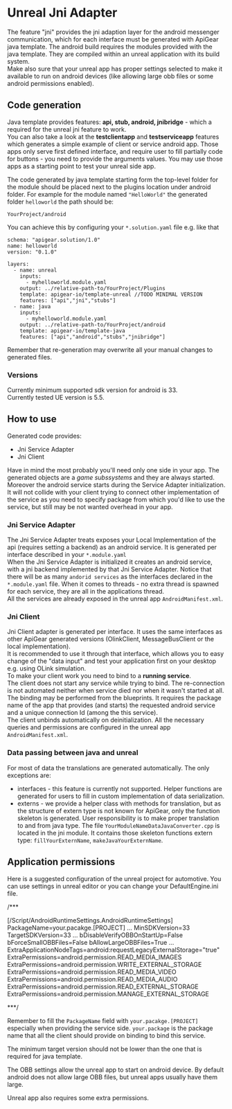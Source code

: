 # Unreal Jni Adapter

The feature "jni" provides the jni adaption layer for the android messenger communication, which for each interface must be generated with ApiGear java template.
The android build requires the modules provided with the java template. They are compiled within an unreal application with its build system. <br/> 
Make also sure that your unreal app has proper settings selected to make it available to run on android devices (like allowing large obb files or some android permissions enabled). 

## Code generation

Java template provides features:
**api, stub, android, jnibridge** - which a required for the unreal jni feature to work. <br>
You can also take a look at the **testclientapp** and **testserviceapp** features which generates a simple example of client or service android app. Those apps only serve first defined interface, and require user to fill partially code for buttons - you need to provide the arguments values. You may use those apps as a starting point to test your unreal side app.

The code generated by java template starting form the top-level folder for the module should be placed next to the plugins location under android folder.
For example for the module named `"HelloWorld"` the generated folder `helloworld` the path should be:
```
YourProject/android
```
You can achieve this by configuring your `*.solution.yaml` file e.g. like that

```
schema: "apigear.solution/1.0"
name: helloworld
version: "0.1.0"

layers:
  - name: unreal
    inputs:
      - myhelloworld.module.yaml
    output: ../relative-path-to/YourProject/Plugins
    template: apigear-io/template-unreal //TODO MINIMAL VERSION
    features: ["api","jni","stubs"]
  - name: java
    inputs:
      - myhelloworld.module.yaml
    output: ../relative-path-to/YourProject/android
    template: apigear-io/template-java
    features: ["api","android","stubs","jnibridge"]
```
Remember that re-generation may overwrite all your manual changes to generated files.

### Versions
Currently minimum supported sdk version for android is 33. <br>
Currently tested UE version is 5.5.

## How to use

Generated code provides:
* Jni Service Adapter
* Jni Client

Have in mind the most probably you'll need only one side in your app. The generated objects are a *game subssystems*  and they are always started. Moreover the android service starts during the Service Adapter initialization. It will not collide with your client trying to connect other implementation of the service as you need to specify package from which you'd like to use the service, but still may be not wanted overhead in your app.

### Jni Service Adapter

The Jni Service Adapter treats exposes your Local Implementation of the api (requires setting a backend) as an android service. It is generated per interface described in your `*.module.yaml` <br>
When the Jni Service Adapter is initialized it creates an android service, with a jni backend implemented by that Jni Service Adapter.
Notice that there will be as many `andorid services` as the interfaces declared in the `*.module.yaml` file. When it comes to threads - no extra thread is spawned for each service, they are all in the applications thread. <br>
All the services are already exposed in the unreal app `AndroidManifest.xml`. 

### Jni Client
Jni Client adapter is generated per interface. It uses the same interfaces as other ApiGear generated versions (OlinkClient, MessageBusClient or the local implementation).<br>
It is recommended to use it through that interface, which allows you to easy change of the "data input" and test your application first on your desktop e.g. using OLink simulation.<br>
To make your client work you need to bind to a **running service**. <br>
The client does not start any service while trying to bind. The re-connection is not automated neither when service died nor when it wasn't started at all.<br>
The binding may be performed from the blueprints. It requires the package name of the app that provides (and starts) the requested android service and a unique connection Id (among the this service).<br>
The client unbinds automatically on deinitialization.
All the necessary queries and permissions are configured in the unreal app` AndroidManifest.xml`.

### Data passing between java and unreal

For most of data the translations are generated automatically.
The only exceptions are:
- interfaces - this feature is currently not supported. Helper functions are generated for users to fill in custom implementation of data serialization.
- externs - we provide a helper class with methods for translation, but as the structure of extern type is not known for ApiGear, only the function skeleton is generated.
  User responsibility is to make proper translation to and from java type.
  The file `YourModuleNameDataJavaConverter.cpp` is located in the jni module. It contains those skeleton functions extern type:  `fillYourExternName`, `makeJavaYourExternName`.

## Application permissions

Here is a suggested configuration of the unreal project for automotive.
You can use settings in unreal editor or you can change your DefaultEngine.ini file.

/***

[/Script/AndroidRuntimeSettings.AndroidRuntimeSettings]
PackageName=your.pacakge.[PROJECT]
...
MinSDKVersion=33
TargetSDKVersion=33
...
bDisableVerifyOBBOnStartUp=False
bForceSmallOBBFiles=False
bAllowLargeOBBFiles=True
...
ExtraApplicationNodeTags=android:requestLegacyExternalStorage="true"
ExtraPermissions=android.permission.READ_MEDIA_IMAGES
ExtraPermissions=android.permission.WRITE_EXTERNAL_STORAGE
ExtraPermissions=android.permission.READ_MEDIA_VIDEO
ExtraPermissions=android.permission.READ_MEDIA_AUDIO
ExtraPermissions=android.permission.READ_EXTERNAL_STORAGE
ExtraPermissions=android.permission.MANAGE_EXTERNAL_STORAGE

***/

Remember to fill the `PackageName` field with `your.pacakge.[PROJECT]` especially when providing the service side. `your.package` is the package name that all the client should provide on binding to bind this service.

The minimum target version should not be lower than the one that is required for java template.

The OBB settings allow the unreal app to start on android device. By default android does not allow large OBB files, but unreal apps usually have them large.

Unreal app also requires some extra permissions.
